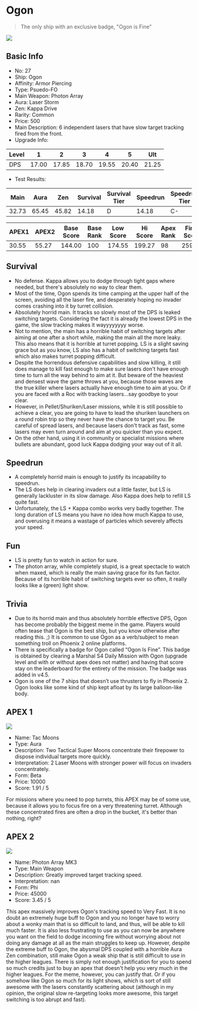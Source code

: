 # Ogon

> The only ship with an exclusive badge, "Ogon is Fine"

<img src="/ships/ship_27.png" style={{zoom:1}}/>

## Basic Info

- No: 27
- Ship: Ogon
- Affinity: Armor Piercing
- Type: Psuedo-FO
- Main Weapon: Photon Array
- Aura: Laser Storm
- Zen: Kappa Drive
- Rarity: Common
- Price: 500
- Main Description: 6 independent lasers that have slow target tracking fired from the front.
- Upgrade Info: 

| Level | 1 | 2 | 3 | 4 | 5 | Ult |
|--|--|--|--|--|--|--|
| DPS | 17.00 | 17.85 | 18.70 | 19.55 | 20.40 | 21.25 |

- Test Results: 

| Main | Aura | Zen | Survival | Survival Tier | Speedrun | Speedrun Tier | Fun | Fun Tier |
|--|--|--|--|--|--|--|--|--|
| 32.73 | 65.45 | 45.82 | 14.18 | D | 14.18 | C- | 31.64 | B- |

| APEX1 | APEX2 | Base Score | Base Rank | Low Score | Hi Score | Apex Rank | Final Score | FinalRank |
|--|--|--|--|--|--|--|--|--|
| 30.55 | 55.27 | 144.00 | 100 | 174.55 | 199.27 | 98 | 259.27 | 99 |

## Survival

- No defense. Kappa allows you to dodge through tight gaps where needed, but there's absolutely no way to clear them.
- Most of the time, Ogon spends its time camping at the upper half of the screen, avoiding all the laser fire, and desperately hoping no invader comes crashing into it by turret collision.
- Absolutely horrid main. It tracks so slowly most of the DPS is leaked switching targets. Considering the fact it is already the lowest DPS in the game, the slow tracking makes it wayyyyyyyy worse.
- Not to mention, the main has a horrible habit of switching targets after aiming at one after a short while, making the main all the more leaky. This also means that it is horrible at turret popping. LS is a slight saving grace but as you know, LS also has a habit of switching targets fast which also makes turret popping difficult.
- Despite the horrendous defensive capabilities and slow killing, it still does manage to kill fast enough to make sure lasers don't have enough time to turn all the way behind to aim at it. But beware of the heaviest and densest wave the game throws at you, because those waves are the true killer where lasers actually have enough time to aim at you. Or if you are faced with a Roc with tracking lasers...say goodbye to your clear.
- However, in Pellet/Shuriken/Laser missions, while it is still possible to achieve a clear, you are going to have to lead the shuriken launchers on a round robin trip so they never have the chance to target you. Be careful of spread lasers, and because lasers don't track as fast, some lasers may even turn around and aim at you quicker than you expect.
- On the other hand, using it in community or specialist missions where bullets are abundant, good luck Kappa dodging your way out of it all.

## Speedrun

- A completely horrid main is enough to justify its incapability to speedrun.
- The LS does help in clearing invaders out a little faster, but LS is generally lackluster in its slow damage. Also Kappa does help to refill LS quite fast.
- Unfortunately, the LS + Kappa combo works very badly together. The long duration of LS means you have no idea how much Kappa to use, and overusing it means a wastage of particles which severely affects your speed.

## Fun

- LS is pretty fun to watch in action for sure.
- The photon array, while completely stupid, is a great spectacle to watch when maxed, which is really the main saving grace for its fun factor. Because of its horrible habit of switching targets ever so often, it really looks like a (green) light show.

## Trivia

- Due to its horrid main and thus absolutely horrible effective DPS, Ogon has become probably the biggest meme in the game. Players would often tease that Ogon is the best ship, but you know otherwise after reading this. ;) It is common to use Ogon as a verb/subject to mean something troll on Phoenix 2 online platforms.
- There is specifically a badge for Ogon called “Ogon Is Fine”. This badge is obtained by clearing a Marshal S4 Daily Mission with Ogon (upgrade level and with or without apex does not matter) and having that score stay on the leaderboard for the entirety of the mission. The badge was added in v4.5.
- Ogon is one of the 7 ships that doesn’t use thrusters to fly in Phoenix 2. Ogon looks like some kind of ship kept afloat by its large balloon-like body.

## APEX 1

<img src="/ships/ship_27_apex_1.png" style={{zoom:1}}/>

- Name: Tac Moons
- Type: Aura
- Description: Two Tactical Super Moons concentrate their firepower to dispose individual targets more quickly.
- Interpretation: 2 Laser Moons with stronger power will focus on invaders concentrately.
- Form: Beta
- Price: 10000
- Score: 1.91 / 5

For missions where you need to pop turrets, this APEX may be of some use, because it allows you to focus fire on a very threatening turret. Although these concentrated fires are often a drop in the bucket, it's better than nothing, right?

## APEX 2

<img src="/ships/ship_27_apex_2.png" style={{zoom:1}}/>

- Name: Photon Array MK3
- Type: Main Weapon
- Description: Greatly improved target tracking speed.
- Interpretation: nan
- Form: Phi
- Price: 45000
- Score: 3.45 / 5

This apex massively improves Ogon's tracking speed to Very Fast. It is no doubt an extremely huge buff to Ogon and you no longer have to worry about a wonky main that is so difficult to land, and thus, will be able to kill much faster. It is also less frustrating to use as you can now be anywhere you want on the field to dodge incoming fire without worrying about not doing any damage at all as the main struggles to keep up. However, despite the extreme buff to Ogon, the abysmal DPS coupled with a horrible Aura Zen combination, still make Ogon a weak ship that is still difficult to use in the higher leagues. There is simply not enough justification for you to spend so much credits just to buy an apex that doesn't help you very much in the higher leagues. For the meme, however, you can justify that. Or if you somehow like Ogon so much for its light shows, which is sort of still awesome with the lasers constantly scattering about (although in my opinion, the original slow re-targeting looks more awesome, this target switching is too abrupt and fast).
